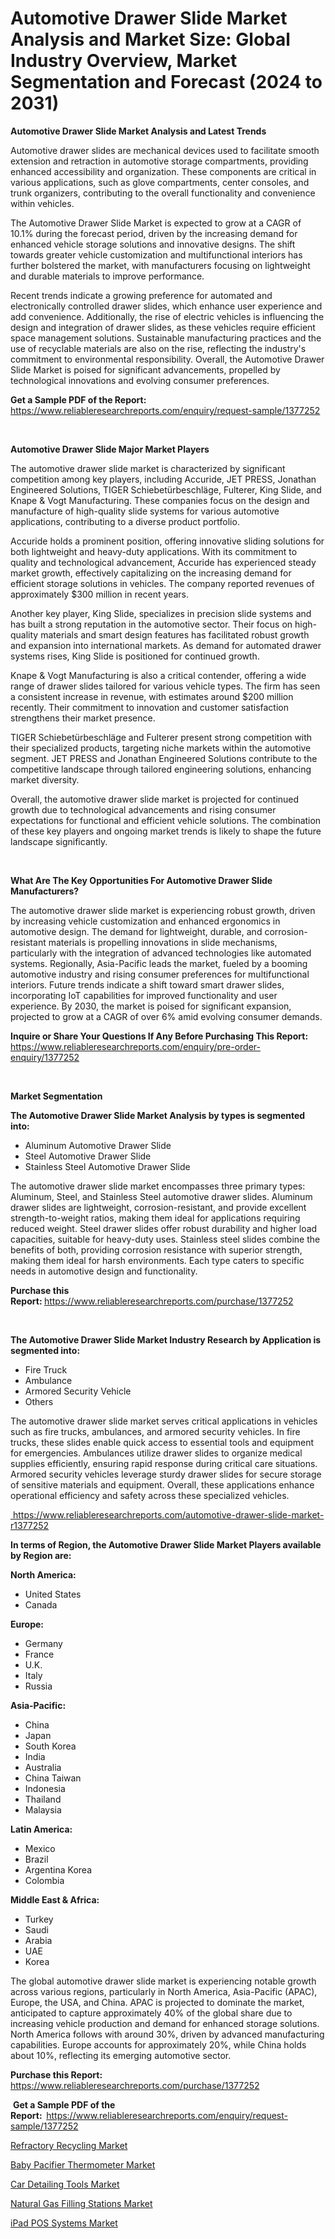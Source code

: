 <p><h1>Automotive Drawer Slide Market Analysis and Market Size: Global Industry Overview, Market Segmentation and Forecast (2024 to 2031)</h1></p><p><strong>Automotive Drawer Slide Market Analysis and Latest Trends</strong></p>
<p><p>Automotive drawer slides are mechanical devices used to facilitate smooth extension and retraction in automotive storage compartments, providing enhanced accessibility and organization. These components are critical in various applications, such as glove compartments, center consoles, and trunk organizers, contributing to the overall functionality and convenience within vehicles.</p><p>The Automotive Drawer Slide Market is expected to grow at a CAGR of 10.1% during the forecast period, driven by the increasing demand for enhanced vehicle storage solutions and innovative designs. The shift towards greater vehicle customization and multifunctional interiors has further bolstered the market, with manufacturers focusing on lightweight and durable materials to improve performance.</p><p>Recent trends indicate a growing preference for automated and electronically controlled drawer slides, which enhance user experience and add convenience. Additionally, the rise of electric vehicles is influencing the design and integration of drawer slides, as these vehicles require efficient space management solutions. Sustainable manufacturing practices and the use of recyclable materials are also on the rise, reflecting the industry's commitment to environmental responsibility. Overall, the Automotive Drawer Slide Market is poised for significant advancements, propelled by technological innovations and evolving consumer preferences.</p></p>
<p><strong>Get a Sample PDF of the Report:&nbsp;</strong> <a href="https://www.reliableresearchreports.com/enquiry/request-sample/1377252?utm_campaign=1471&utm_medium=2&utm_source=Github&utm_content=ia&utm_term=24102024&utm_id=automotive-drawer-slide">https://www.reliableresearchreports.com/enquiry/request-sample/1377252</a></p>
<p>&nbsp;</p>
<p><strong>Automotive Drawer Slide Major Market Players</strong></p>
<p><p>The automotive drawer slide market is characterized by significant competition among key players, including Accuride, JET PRESS, Jonathan Engineered Solutions, TIGER Schiebetürbeschläge, Fulterer, King Slide, and Knape & Vogt Manufacturing. These companies focus on the design and manufacture of high-quality slide systems for various automotive applications, contributing to a diverse product portfolio.</p><p>Accuride holds a prominent position, offering innovative sliding solutions for both lightweight and heavy-duty applications. With its commitment to quality and technological advancement, Accuride has experienced steady market growth, effectively capitalizing on the increasing demand for efficient storage solutions in vehicles. The company reported revenues of approximately $300 million in recent years.</p><p>Another key player, King Slide, specializes in precision slide systems and has built a strong reputation in the automotive sector. Their focus on high-quality materials and smart design features has facilitated robust growth and expansion into international markets. As demand for automated drawer systems rises, King Slide is positioned for continued growth.</p><p>Knape & Vogt Manufacturing is also a critical contender, offering a wide range of drawer slides tailored for various vehicle types. The firm has seen a consistent increase in revenue, with estimates around $200 million recently. Their commitment to innovation and customer satisfaction strengthens their market presence.</p><p>TIGER Schiebetürbeschläge and Fulterer present strong competition with their specialized products, targeting niche markets within the automotive segment. JET PRESS and Jonathan Engineered Solutions contribute to the competitive landscape through tailored engineering solutions, enhancing market diversity.</p><p>Overall, the automotive drawer slide market is projected for continued growth due to technological advancements and rising consumer expectations for functional and efficient vehicle solutions. The combination of these key players and ongoing market trends is likely to shape the future landscape significantly.</p></p>
<p>&nbsp;</p>
<p><strong>What Are The Key Opportunities For Automotive Drawer Slide Manufacturers?</strong></p>
<p><p>The automotive drawer slide market is experiencing robust growth, driven by increasing vehicle customization and enhanced ergonomics in automotive design. The demand for lightweight, durable, and corrosion-resistant materials is propelling innovations in slide mechanisms, particularly with the integration of advanced technologies like automated systems. Regionally, Asia-Pacific leads the market, fueled by a booming automotive industry and rising consumer preferences for multifunctional interiors. Future trends indicate a shift toward smart drawer slides, incorporating IoT capabilities for improved functionality and user experience. By 2030, the market is poised for significant expansion, projected to grow at a CAGR of over 6% amid evolving consumer demands.</p></p>
<p><strong>Inquire or Share Your Questions If Any Before Purchasing This Report:</strong> <a href="https://www.reliableresearchreports.com/enquiry/pre-order-enquiry/1377252?utm_campaign=1471&utm_medium=2&utm_source=Github&utm_content=ia&utm_term=24102024&utm_id=automotive-drawer-slide">https://www.reliableresearchreports.com/enquiry/pre-order-enquiry/1377252</a></p>
<p>&nbsp;</p>
<p><strong>Market Segmentation</strong></p>
<p><strong>The Automotive Drawer Slide Market Analysis by types is segmented into:</strong></p>
<p><ul><li>Aluminum Automotive Drawer Slide</li><li>Steel Automotive Drawer Slide</li><li>Stainless Steel Automotive Drawer Slide</li></ul></p>
<p><p>The automotive drawer slide market encompasses three primary types: Aluminum, Steel, and Stainless Steel automotive drawer slides. Aluminum drawer slides are lightweight, corrosion-resistant, and provide excellent strength-to-weight ratios, making them ideal for applications requiring reduced weight. Steel drawer slides offer robust durability and higher load capacities, suitable for heavy-duty uses. Stainless steel slides combine the benefits of both, providing corrosion resistance with superior strength, making them ideal for harsh environments. Each type caters to specific needs in automotive design and functionality.</p></p>
<p><strong>Purchase this Report:&nbsp;</strong><a href="https://www.reliableresearchreports.com/purchase/1377252?utm_campaign=1471&utm_medium=2&utm_source=Github&utm_content=ia&utm_term=24102024&utm_id=automotive-drawer-slide">https://www.reliableresearchreports.com/purchase/1377252</a></p>
<p>&nbsp;</p>
<p><strong>The Automotive Drawer Slide Market Industry Research by Application is segmented into:</strong></p>
<p><ul><li>Fire Truck</li><li>Ambulance</li><li>Armored Security Vehicle</li><li>Others</li></ul></p>
<p><p>The automotive drawer slide market serves critical applications in vehicles such as fire trucks, ambulances, and armored security vehicles. In fire trucks, these slides enable quick access to essential tools and equipment for emergencies. Ambulances utilize drawer slides to organize medical supplies efficiently, ensuring rapid response during critical care situations. Armored security vehicles leverage sturdy drawer slides for secure storage of sensitive materials and equipment. Overall, these applications enhance operational efficiency and safety across these specialized vehicles.</p></p>
<p><a href="https://www.reliableresearchreports.com/automotive-drawer-slide-market-r1377252?utm_campaign=1471&utm_medium=2&utm_source=Github&utm_content=ia&utm_term=24102024&utm_id=automotive-drawer-slide">&nbsp;https://www.reliableresearchreports.com/automotive-drawer-slide-market-r1377252</a></p>
<p><strong>In terms of Region, the Automotive Drawer Slide Market Players available by Region are:</strong></p>
<p>
    <p> <strong> North America: </strong>
        <ul>
            <li>United States</li>
            <li>Canada</li>
        </ul>
        </p> 
    <p> <strong> Europe: </strong>
        <ul>
            <li>Germany</li>
            <li>France</li>
            <li>U.K.</li>
            <li>Italy</li>
            <li>Russia</li>
        </ul>
        </p> 
    <p> <strong> Asia-Pacific: </strong>
        <ul>
            <li>China</li>
            <li>Japan</li>
            <li>South Korea</li>
            <li>India</li>
            <li>Australia</li>
            <li>China Taiwan</li>
            <li>Indonesia</li>
            <li>Thailand</li>
            <li>Malaysia</li>
        </ul>
        </p> 
    <p> <strong> Latin America: </strong>
        <ul>
            <li>Mexico</li>
            <li>Brazil</li>
            <li>Argentina Korea</li>
            <li>Colombia</li>
        </ul>
        </p> 
    <p> <strong> Middle East & Africa: </strong>
        <ul>
            <li>Turkey</li>
            <li>Saudi</li>
            <li>Arabia</li>
            <li>UAE</li>
            <li>Korea</li>
        </ul>
    </p>
    </p>
<p><p>The global automotive drawer slide market is experiencing notable growth across various regions, particularly in North America, Asia-Pacific (APAC), Europe, the USA, and China. APAC is projected to dominate the market, anticipated to capture approximately 40% of the global share due to increasing vehicle production and demand for enhanced storage solutions. North America follows with around 30%, driven by advanced manufacturing capabilities. Europe accounts for approximately 20%, while China holds about 10%, reflecting its emerging automotive sector.</p></p>
<p><strong>Purchase this Report: </strong><a href="https://www.reliableresearchreports.com/purchase/1377252?utm_campaign=1471&utm_medium=2&utm_source=Github&utm_content=ia&utm_term=24102024&utm_id=automotive-drawer-slide">https://www.reliableresearchreports.com/purchase/1377252</a></p>
<p>&nbsp;<strong>Get a Sample PDF of the Report:&nbsp;&nbsp;</strong><a href="https://www.reliableresearchreports.com/enquiry/request-sample/1377252?utm_campaign=1471&utm_medium=2&utm_source=Github&utm_content=ia&utm_term=24102024&utm_id=automotive-drawer-slide">https://www.reliableresearchreports.com/enquiry/request-sample/1377252</a></p>
<p><strong></strong></p>
<p><p><a href="https://www.linkedin.com/pulse/refractory-recycling-market-forecast-global-trends-analysis-1gdff?utm_campaign=1471&utm_medium=2&utm_source=Github&utm_content=ia&utm_term=24102024&utm_id=automotive-drawer-slide">Refractory Recycling Market</a></p><p><a href="https://github.com/arionmp/Market-Research-Report-List-5/blob/main/baby-pacifier-thermometer-market.md?utm_campaign=1471&utm_medium=2&utm_source=Github&utm_content=ia&utm_term=24102024&utm_id=automotive-drawer-slide">Baby Pacifier Thermometer Market</a></p><p><a href="https://www.linkedin.com/pulse/car-detailing-tools-market-overview-forecast-2024-2031-8xiuf?utm_campaign=1471&utm_medium=2&utm_source=Github&utm_content=ia&utm_term=24102024&utm_id=automotive-drawer-slide">Car Detailing Tools Market</a></p><p><a href="https://www.linkedin.com/pulse/natural-gas-filling-stations-market-regional-outlook-competition-avvzf?utm_campaign=1471&utm_medium=2&utm_source=Github&utm_content=ia&utm_term=24102024&utm_id=automotive-drawer-slide">Natural Gas Filling Stations Market</a></p><p><a href="https://www.linkedin.com/pulse/ipad-pos-systems-market-report-product-type-end-use-application-px9jf?utm_campaign=1471&utm_medium=2&utm_source=Github&utm_content=ia&utm_term=24102024&utm_id=automotive-drawer-slide">iPad POS Systems Market</a></p></p>
